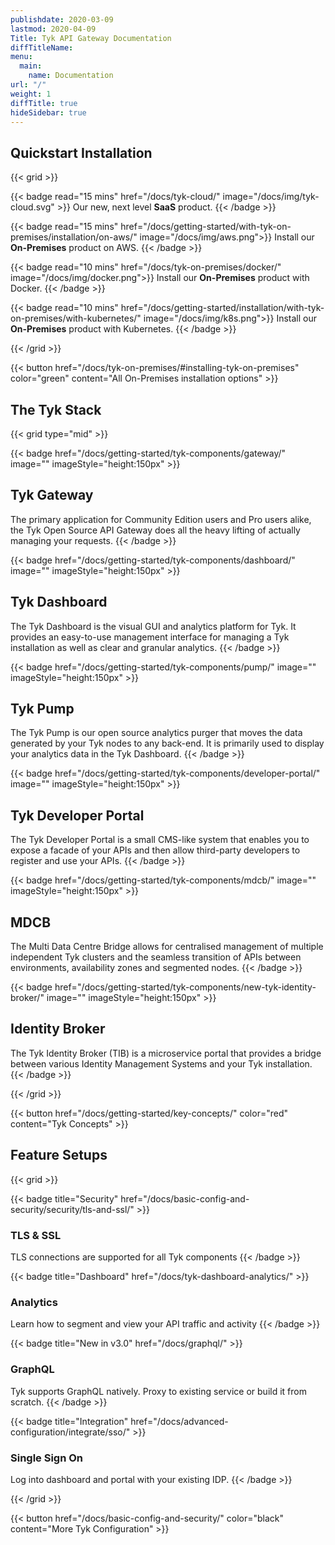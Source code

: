 ```yaml
---
publishdate: 2020-03-09
lastmod: 2020-04-09
Title: Tyk API Gateway Documentation 
diffTitleName:
menu:
  main:
    name: Documentation
url: "/"
weight: 1
diffTitle: true
hideSidebar: true
---
```


## Quickstart Installation

{{< grid >}}

{{< badge read="15 mins" href="/docs/tyk-cloud/" image="/docs/img/tyk-cloud.svg" >}}
Our new, next level **SaaS** product. 
{{< /badge >}}

{{< badge read="15 mins" href="/docs/getting-started/with-tyk-on-premises/installation/on-aws/" image="/docs/img/aws.png">}}
Install our **On-Premises** product on AWS. 
{{< /badge >}}


{{< badge read="10 mins" href="/docs/tyk-on-premises/docker/" image="/docs/img/docker.png">}}
Install our **On-Premises** product with Docker. 
{{< /badge >}}

{{< badge read="10 mins" href="/docs/getting-started/installation/with-tyk-on-premises/with-kubernetes/" image="/docs/img/k8s.png">}}
Install our **On-Premises** product with Kubernetes. 
{{< /badge >}}

{{< /grid >}}

{{< button href="/docs/tyk-on-premises/#installing-tyk-on-premises" color="green" content="All On-Premises installation options" >}}

## The Tyk Stack

{{< grid type="mid" >}}

{{< badge href="/docs/getting-started/tyk-components/gateway/" image="" imageStyle="height:150px" >}}
## Tyk Gateway

The primary application for Community Edition users and Pro users alike, the Tyk Open Source API Gateway does all the heavy lifting of actually managing your requests.
{{< /badge >}}

{{< badge href="/docs/getting-started/tyk-components/dashboard/" image="" imageStyle="height:150px" >}}
## Tyk Dashboard

The Tyk Dashboard is the visual GUI and analytics platform for Tyk. It provides an easy-to-use management interface for managing a Tyk installation as well as clear and granular analytics.
{{< /badge >}}

{{< badge href="/docs/getting-started/tyk-components/pump/" image="" imageStyle="height:150px" >}}
## Tyk Pump

The Tyk Pump is our open source analytics purger that moves the data generated by your Tyk nodes to any back-end. It is primarily used to display your analytics data in the Tyk Dashboard.
{{< /badge >}}

{{< badge href="/docs/getting-started/tyk-components/developer-portal/" image="" imageStyle="height:150px" >}}
## Tyk Developer Portal

The Tyk Developer Portal is a small CMS-like system that enables you to expose a facade of your APIs and then allow third-party developers to register and use your APIs.
{{< /badge >}}

{{< badge href="/docs/getting-started/tyk-components/mdcb/" image="" imageStyle="height:150px" >}}
## MDCB

The Multi Data Centre Bridge allows for centralised management of multiple independent Tyk clusters and the seamless transition of APIs between environments, availability zones and segmented nodes.
{{< /badge >}}

{{< badge href="/docs/getting-started/tyk-components/new-tyk-identity-broker/" image="" imageStyle="height:150px" >}}
## Identity Broker

The Tyk Identity Broker (TIB) is a microservice portal that provides a bridge between various Identity Management Systems and your Tyk installation.
{{< /badge >}}

{{< /grid >}}

{{< button href="/docs/getting-started/key-concepts/" color="red" content="Tyk Concepts" >}}

## Feature Setups

{{< grid >}}

{{< badge title="Security" href="/docs/basic-config-and-security/security/tls-and-ssl/" >}}
### TLS & SSL

TLS connections are supported for all Tyk components
{{< /badge >}}

{{< badge title="Dashboard" href="/docs/tyk-dashboard-analytics/" >}}
### Analytics

Learn how to segment and view your API traffic and activity
{{< /badge >}}

{{< badge title="New in v3.0" href="/docs/graphql/" >}}
### GraphQL

Tyk supports GraphQL natively. Proxy to existing service or build it from scratch.
{{< /badge >}}

{{< badge title="Integration" href="/docs/advanced-configuration/integrate/sso/" >}}
### Single Sign On

Log into dashboard and portal with your existing IDP.
{{< /badge >}}

{{< /grid >}}

{{< button href="/docs/basic-config-and-security/" color="black" content="More Tyk Configuration" >}}
